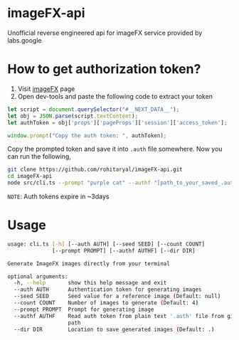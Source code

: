 # imageFX-api
Unofficial reverse engineered api for imageFX service provided by labs.google

# How to get authorization token?
1. Visit [imageFX](https://labs.google/fx/tools/image-fx) page
2. Open dev-tools and paste the following code to extract your token

```javascript
let script = document.querySelector("#__NEXT_DATA__");
let obj = JSON.parse(script.textContent);
let authToken = obj['props']['pageProps']['session']['access_token'];

window.prompt("Copy the auth token: ", authToken);
```


Copy the prompted token and save it into `.auth` file somewhere. Now you can run the following,
```bash
git clone https://github.com/rohitaryal/imageFX-api.git
cd imageFX-api
node src/cli.ts --prompt "purple cat" --authf "[path_to_your_saved_.auth_file]"
```

`NOTE`: Auth tokens expire in ~3days

# Usage
```bash
usage: cli.ts [-h] [--auth AUTH] [--seed SEED] [--count COUNT]
              [--prompt PROMPT] [--authf AUTHF] [--dir DIR]

Generate ImageFX images directly from your terminal

optional arguments:
  -h, --help       show this help message and exit
  --auth AUTH      Authentication token for generating images
  --seed SEED      Seed value for a reference image (Default: null)
  --count COUNT    Number of images to generate (Default: 4)
  --prompt PROMPT  Prompt for generating image
  --authf AUTHF    Read auth token from plain text '.auth' file from given
                   path
  --dir DIR        Location to save generated images (Default: .)

```
